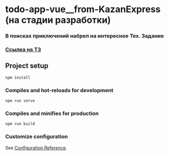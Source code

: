 # todo-app-vue__from-KazanExpress (на стадии разработки)

### В поисках приключений набрел на интересное Тех. Задание

### [Ссылка на ТЗ](https://github.com/KazanExpress/frontend-test-task) 


## Project setup
```
npm install
```

### Compiles and hot-reloads for development
```
npm run serve
```

### Compiles and minifies for production
```
npm run build
```

### Customize configuration
See [Configuration Reference](https://cli.vuejs.org/config/).

